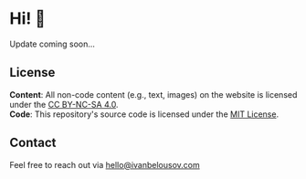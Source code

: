 # Hi! 👋
Update coming soon...

## License
**Content**: All non-code content (e.g., text, images) on the website is licensed under the [CC BY-NC-SA 4.0](https://creativecommons.org/licenses/by-nc-sa/4.0/).  
**Code**: This repository's source code is licensed under the [MIT License](LICENSE).  

## Contact
Feel free to reach out via hello@ivanbelousov.com



